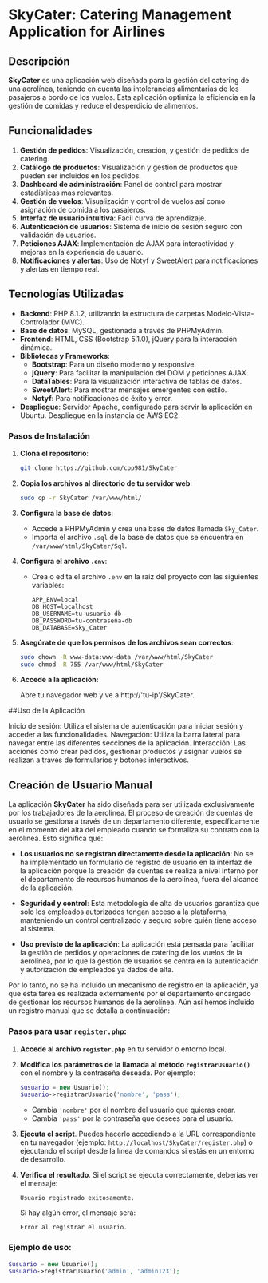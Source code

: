 # SkyCater: Catering Management Application for Airlines

## Descripción

**SkyCater** es una aplicación web diseñada para la gestión del catering de una aerolínea, teniendo en cuenta las intolerancias alimentarias de los pasajeros a bordo de los vuelos. Esta aplicación optimiza la eficiencia en la gestión de comidas y reduce el desperdicio de alimentos.

## Funcionalidades

1. **Gestión de pedidos**: Visualización, creación, y gestión de pedidos de catering.
2. **Catálogo de productos**: Visualización y gestión de productos que pueden ser incluidos en los pedidos.
3. **Dashboard de administración**: Panel de control para mostrar estadísticas mas relevantes.
4. **Gestión de vuelos**: Visualización y control de vuelos así como asignación de comida a los pasajeros.
5. **Interfaz de usuario intuitiva**: Facil curva de aprendizaje.
6. **Autenticación de usuarios**: Sistema de inicio de sesión seguro con validación de usuarios.
7. **Peticiones AJAX**: Implementación de AJAX para interactividad y mejoras en la experiencia de usuario.
9. **Notificaciones y alertas**: Uso de Notyf y SweetAlert para notificaciones y alertas en tiempo real.

## Tecnologías Utilizadas

- **Backend**: PHP 8.1.2, utilizando la estructura de carpetas Modelo-Vista-Controlador (MVC).
- **Base de datos**: MySQL, gestionada a través de PHPMyAdmin.
- **Frontend**: HTML, CSS (Bootstrap 5.1.0), jQuery para la interacción dinámica.
- **Bibliotecas y Frameworks**:
  - **Bootstrap**: Para un diseño moderno y responsive.
  - **jQuery**: Para facilitar la manipulación del DOM y peticiones AJAX.
  - **DataTables**: Para la visualización interactiva de tablas de datos.
  - **SweetAlert**: Para mostrar mensajes emergentes con estilo.
  - **Notyf**: Para notificaciones de éxito y error.
- **Despliegue**: Servidor Apache, configurado para servir la aplicación en Ubuntu. Despliegue en la instancia de AWS EC2.

### Pasos de Instalación

1. **Clona el repositorio**:
    ```bash
    git clone https://github.com/cpp981/SkyCater
    ```

2. **Copia los archivos al directorio de tu servidor web**:
    ```bash
    sudo cp -r SkyCater /var/www/html/
    ```

3. **Configura la base de datos**:
   - Accede a PHPMyAdmin y crea una base de datos llamada `Sky_Cater`.
   - Importa el archivo `.sql` de la base de datos que se encuentra en `/var/www/html/SkyCater/Sql`.

4. **Configura el archivo `.env`**:
   - Crea o edita el archivo `.env` en la raíz del proyecto con las siguientes variables:
     ```env
     APP_ENV=local
     DB_HOST=localhost
     DB_USERNAME=tu-usuario-db
     DB_PASSWORD=tu-contraseña-db
     DB_DATABASE=Sky_Cater
     ```

5. **Asegúrate de que los permisos de los archivos sean correctos**:
   ```bash
   sudo chown -R www-data:www-data /var/www/html/SkyCater
   sudo chmod -R 755 /var/www/html/SkyCater

6. **Accede a la aplicación:**

    Abre tu navegador web y ve a http://'tu-ip'/SkyCater.

##Uso de la Aplicación

Inicio de sesión: Utiliza el sistema de autenticación para iniciar sesión y acceder a las funcionalidades.
Navegación: Utiliza la barra lateral para navegar entre las diferentes secciones de la aplicación.
Interacción: Las acciones como crear pedidos, gestionar productos y asignar vuelos se realizan a través de formularios y botones interactivos.

## Creación de Usuario Manual

La aplicación **SkyCater** ha sido diseñada para ser utilizada exclusivamente por los trabajadores de la aerolínea. El proceso de creación de cuentas de usuario se gestiona a través de un departamento diferente, específicamente en el momento del alta del empleado cuando se formaliza su contrato con la aerolínea. Esto significa que:

- **Los usuarios no se registran directamente desde la aplicación**: No se ha implementado un formulario de registro de usuario en la interfaz de la aplicación porque la creación de cuentas se realiza a nivel interno por el departamento de recursos humanos de la aerolínea, fuera del alcance de la aplicación.

- **Seguridad y control**: Esta metodología de alta de usuarios garantiza que solo los empleados autorizados tengan acceso a la plataforma, manteniendo un control centralizado y seguro sobre quién tiene acceso al sistema.

- **Uso previsto de la aplicación**: La aplicación está pensada para facilitar la gestión de pedidos y operaciones de catering de los vuelos de la aerolínea, por lo que la gestión de usuarios se centra en la autenticación y autorización de empleados ya dados de alta.

Por lo tanto, no se ha incluido un mecanismo de registro en la aplicación, ya que esta tarea es realizada externamente por el departamento encargado de gestionar los recursos humanos de la aerolínea.
Aún así hemos incluido un registro manual que se detalla a continuación:

### Pasos para usar `register.php`:

1. **Accede al archivo `register.php`** en tu servidor o entorno local.
2. **Modifica los parámetros de la llamada al método `registrarUsuario()`** con el nombre y la contraseña deseada. Por ejemplo:
    ```php
    $usuario = new Usuario();
    $usuario->registrarUsuario('nombre', 'pass');
    ```

    - Cambia `'nombre'` por el nombre del usuario que quieras crear.
    - Cambia `'pass'` por la contraseña que desees para el usuario.

3. **Ejecuta el script**. Puedes hacerlo accediendo a la URL correspondiente en tu navegador (ejemplo: `http://localhost/SkyCater/register.php`) o ejecutando el script desde la línea de comandos si estás en un entorno de desarrollo.

4. **Verifica el resultado**. Si el script se ejecuta correctamente, deberías ver el mensaje:
    ```
    Usuario registrado exitosamente.
    ```
   Si hay algún error, el mensaje será:
    ```
    Error al registrar el usuario.
    ```

### Ejemplo de uso:

```php
$usuario = new Usuario();
$usuario->registrarUsuario('admin', 'admin123');
